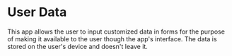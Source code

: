 # User Data
This app allows the user to input customized data in forms for the purpose of making it available to the user though the app's interface. The data is stored on the user's device and doesn't leave it.

